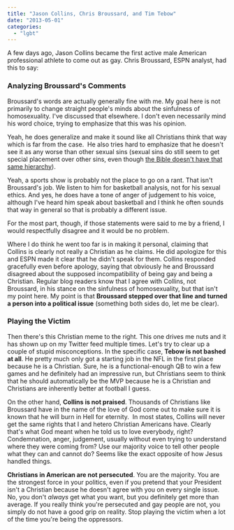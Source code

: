 ```yaml
---
title: "Jason Collins, Chris Broussard, and Tim Tebow"
date: "2013-05-01"
categories: 
  - "lgbt"
---
```


A few days ago, Jason Collins became the first active male American professional athlete to come out as gay. Chris Broussard, ESPN analyst, had this to say:

<!--more-->

### Analyzing Broussard's Comments

Broussard's words are actually generally fine with me. My goal here is not primarily to change straight people's minds about the sinfulness of homosexuality. I've discussed that elsewhere. I don't even necessarily mind his word choice, trying to emphasize that this was his opinion.

Yeah, he does generalize and make it sound like all Christians think that way which is far from the case.  He also tries hard to emphasize that he doesn't see it as any worse than other sexual sins (sexual sins do still seem to get special placement over other sins, even though [the Bible doesn't have that same hierarchy](http://anabaptistredux.com/perspective-on-the-homosexuality-debate/ "Perspective on the Homosexuality Debate")).

Yeah, a sports show is probably not the place to go on a rant. That isn't Broussard's job. We listen to him for basketball analysis, not for his sexual ethics. And yes, he does have a tone of anger of judgement to his voice, although I've heard him speak about basketball and I think he often sounds that way in general so that is probably a different issue.

For the most part, though, if those statements were said to me by a friend, I would respectfully disagree and it would be no problem.

Where I do think he went too far is in making it personal, claiming that Collins is clearly not really a Christian as he claims. He did apologize for this and ESPN made it clear that he didn't speak for them. Collins responded gracefully even before apology, saying that obviously he and Broussard disagreed about the supposed incompatibility of being gay and being a Christian. Regular blog readers know that I agree with Collins, not Broussard, in his stance on the sinfulness of homosexuality, but that isn't my point here. My point is that **Broussard stepped over that line and turned a person into a political issue** (something both sides do, let me be clear).

### Playing the Victim

[](http://www.anabaptistredux.com/wp-content/uploads/2013/05/Tebow-and-Collins.jpg)Then there's this Christian meme to the right. This one drives me nuts and it has shown up on my Twitter feed multiple times. Let's try to clear up a couple of stupid misconceptions. In the specific case, **Tebow is not bashed at all**. He pretty much only got a starting job in the NFL in the first place because he is a Christian. Sure, he is a functional-enough QB to win a few games and he definitely had an impressive run, but Christians seem to think that he should automatically be the MVP because he is a Christian and Christians are inherently better at football I guess.

On the other hand, **Collins is not praised**. Thousands of Christians like Broussard have in the name of the love of God come out to make sure it is known that he will burn in Hell for eternity.  In most states, Collins will never get the same rights that I and hetero Christian Americans have. Clearly that's what God meant when he told us to love everybody, right? Condemnation, anger, judgement, usually without even trying to understand where they were coming from? Use our majority voice to tell other people what they can and cannot do? Seems like the exact opposite of how Jesus handled things.

**Christians in American are not persecuted**. You are the majority. You are the strongest force in your politics, even if you pretend that your President isn't a Christian because he doesn't agree with you on every single issue. No, you don't _always_ get what you want, but you definitely get more than average. If you really think you're persecuted and gay people are not, you simply do not have a good grip on reality. Stop playing the victim when a lot of the time you're being the oppressors.
